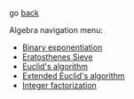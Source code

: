 go [back](../ALGOS-MENU.md)

Algebra navigation menu:
* [Binary exponentiation](../algebra/BinaryExponentiation.md)
* [Eratosthenes Sieve](../algebra/EratosthenesSieve.md)
* [Euclid's algorithm](../algebra/EuclidAlgorithm.md)
* [Extended Euclid's algorithm](../algebra/ExtendedEuclid.md)
* [Integer factorization](../algebra/IntegerFactorization.md)
